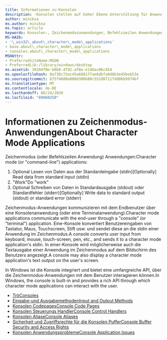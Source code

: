 ```yaml
---
title: Informationen zu-Konsolen
description: -Konsolen stellen auf hoher Ebene Unterstützung für Anwendungen im einfachen Zeichenmodus bereit, die mit dem Benutzer interagieren, indem Sie Funktionen verwenden, die aus der Standardeingabe lesen und in Standardausgabe oder Standardfehler schreiben.
author: miniksa
ms.author: miniksa
ms.topic: article
keywords: Konsolen-, Zeichenmodusanwendungen, Befehlszeilen Anwendungen, Terminalanwendungen, Konsolen-API
MS-HAID:
- '\_win32\_about\_character\_mode\_applications'
- base.about\_character\_mode\_applications
- consoles.about\_character\_mode\_applications
MSHAttr:
- PreferredSiteName:MSDN
- PreferredLib:/library/windows/desktop
ms.assetid: 39204f0e-b0b8-4f92-af8e-e146ac06c454
ms.openlocfilehash: 0a738c72ec45a68817fae6dbfa9d6b3e45beb53e
ms.sourcegitcommit: b75f4688e080d300b80c552d0711fdd86b9974bf
ms.translationtype: MT
ms.contentlocale: de-DE
ms.lasthandoff: 08/24/2020
ms.locfileid: "89060250"
---
```

# <a name="about-character-mode-applications"></a><span data-ttu-id="957f8-104">Informationen zu Zeichenmodus-Anwendungen</span><span class="sxs-lookup"><span data-stu-id="957f8-104">About Character Mode Applications</span></span>

<span data-ttu-id="957f8-105">Zeichenmodus (oder Befehlszeilen Anwendung) Anwendungen:</span><span class="sxs-lookup"><span data-stu-id="957f8-105">Character mode (or "command-line") applications:</span></span>

1. <span data-ttu-id="957f8-106">Optional Lesen von Daten aus der Standardeingabe (stdin)</span><span class="sxs-lookup"><span data-stu-id="957f8-106">[Optionally] Read data from standard input (stdin)</span></span>
2. <span data-ttu-id="957f8-107">"Work"</span><span class="sxs-lookup"><span data-stu-id="957f8-107">Do "work"</span></span>
3. <span data-ttu-id="957f8-108">Optional Schreiben von Daten in Standardausgabe (stdout) oder Standardfehler (stderr)</span><span class="sxs-lookup"><span data-stu-id="957f8-108">[Optionally] Write data to standard output (stdout) or standard error (stderr)</span></span>

<span data-ttu-id="957f8-109">Zeichenmodus-Anwendungen kommunizieren mit dem Endbenutzer über eine Konsolenanwendung (oder eine Terminalanwendung).</span><span class="sxs-lookup"><span data-stu-id="957f8-109">Character mode applications communicate with the end-user through a "console" (or "terminal") application.</span></span> <span data-ttu-id="957f8-110">Eine-Konsole konvertiert Benutzereingaben von Tastatur, Maus, Touchscreen, Stift usw. und sendet diese an die stdin einer Anwendung im Zeichenmodus.</span><span class="sxs-lookup"><span data-stu-id="957f8-110">A console converts user input from keyboard, mouse, touch-screen, pen, etc., and sends it to a character mode application's stdin.</span></span> <span data-ttu-id="957f8-111">In einer-Konsole wird möglicherweise auch die Textausgabe einer Anwendung im Zeichenmodus auf dem Bildschirm des Benutzers angezeigt.</span><span class="sxs-lookup"><span data-stu-id="957f8-111">A console may also display a character mode application's text output on the user's screen.</span></span>

<span data-ttu-id="957f8-112">In Windows ist die Konsole integriert und bietet eine umfangreiche API, über die Zeichenmodus-Anwendungen mit dem Benutzer interagieren können.</span><span class="sxs-lookup"><span data-stu-id="957f8-112">In Windows, the console is built-in and provides a rich API through which character mode applications can interact with the user.</span></span>

- [<span data-ttu-id="957f8-113">Trö</span><span class="sxs-lookup"><span data-stu-id="957f8-113">Consoles</span></span>](consoles.md)
- [<span data-ttu-id="957f8-114">Eingabe-und Ausgabemethoden</span><span class="sxs-lookup"><span data-stu-id="957f8-114">Input and Output Methods</span></span>](input-and-output-methods.md)
- [<span data-ttu-id="957f8-115">Konsolen Codepages</span><span class="sxs-lookup"><span data-stu-id="957f8-115">Console Code Pages</span></span>](console-code-pages.md)
- [<span data-ttu-id="957f8-116">Konsolen Steuerungs Handler</span><span class="sxs-lookup"><span data-stu-id="957f8-116">Console Control Handlers</span></span>](console-control-handlers.md)
- [<span data-ttu-id="957f8-117">Konsolen Aliase</span><span class="sxs-lookup"><span data-stu-id="957f8-117">Console Aliases</span></span>](console-aliases.md)
- [<span data-ttu-id="957f8-118">Sicherheit und Zugriffsrechte für die Konsolen Puffer</span><span class="sxs-lookup"><span data-stu-id="957f8-118">Console Buffer Security and Access Rights</span></span>](console-buffer-security-and-access-rights.md)
- [<span data-ttu-id="957f8-119">Konsolen Anwendungsprobleme</span><span class="sxs-lookup"><span data-stu-id="957f8-119">Console Application Issues</span></span>](console-application-issues.md)

 

 




